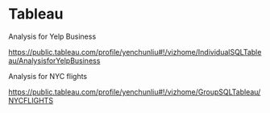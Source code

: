 # Tableau
Analysis for Yelp Business

https://public.tableau.com/profile/yenchunliu#!/vizhome/IndividualSQLTableau/AnalysisforYelpBusiness

Analysis for NYC flights

https://public.tableau.com/profile/yenchunliu#!/vizhome/GroupSQLTableau/NYCFLIGHTS
